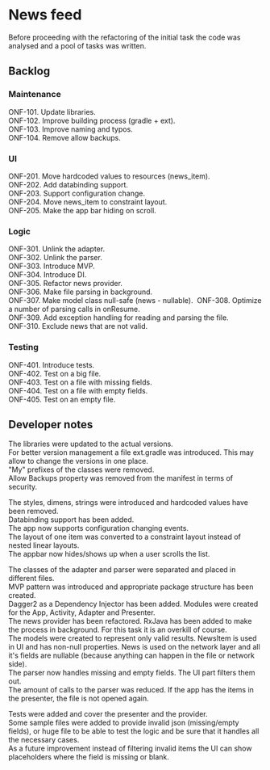 # News feed
  
Before proceeding with the refactoring of the initial task the code was analysed and a pool of tasks
was written.  
  
## Backlog  
### Maintenance  
ONF-101. Update libraries.  
ONF-102. Improve building process (gradle + ext).  
ONF-103. Improve naming and typos.  
ONF-104. Remove allow backups.  
  
### UI
ONF-201. Move hardcoded values to resources (news_item).  
ONF-202. Add databinding support.  
ONF-203. Support configuration change.  
ONF-204. Move news_item to constraint layout.  
ONF-205. Make the app bar hiding on scroll.  
  
### Logic  
ONF-301. Unlink the adapter.  
ONF-302. Unlink the parser.  
ONF-303. Introduce MVP.  
ONF-304. Introduce DI.  
ONF-305. Refactor news provider.  
ONF-306. Make file parsing in background.  
ONF-307. Make model class null-safe (news - nullable).  
ONF-308. Optimize a number of parsing calls in onResume.  
ONF-309. Add exception handling for reading and parsing the file.  
ONF-310. Exclude news that are not valid.  
  
### Testing  
ONF-401. Introduce tests.  
ONF-402. Test on a big file.  
ONF-403. Test on a file with missing fields.  
ONF-404. Test on a file with empty fields.  
ONF-405. Test on an empty file.  
  
## Developer notes  
  
The libraries were updated to the actual versions.  
For better version management a file ext.gradle was introduced. This may allow to change the versions
in one place.  
"My" prefixes of the classes were removed.  
Allow Backups property was removed from the manifest in terms of security.  
  
The styles, dimens, strings were introduced and hardcoded values have been removed.  
Databinding support has been added.  
The app now supports configuration changing events.  
The layout of one item was converted to a constraint layout instead of nested linear layouts.  
The appbar now hides/shows up when a user scrolls the list.  
  
The classes of the adapter and parser were separated and placed in different files.  
MVP pattern was introduced and appropriate package structure has been created.  
Dagger2 as a Dependency Injector has been added. Modules were created for the App, Activity,
Adapter and Presenter.  
The news provider has been refactored. RxJava has been added to make the process in background.
For this task it is an overkill of course.  
The models were created to represent only valid results. NewsItem is used in UI and has non-null
properties. News is used on the network layer and all it's fields are nullable (because anything can
happen in the file or network side).  
The parser now handles missing and empty fields. The UI part filters them out.  
The amount of calls to the parser was reduced. If the app has the items in the presenter, the file is
not opened again.  
  
Tests were added and cover the presenter and the provider.  
Some sample files were added to provide invalid json (missing/empty fields), or huge file to be able
to test the logic and be sure that it handles all the necessary cases.  
As a future improvement instead of filtering invalid items the UI can show placeholders where the field
is missing or blank.
